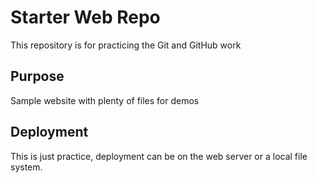 # Starter Web Repo

This repository is for practicing the Git and GitHub work

## Purpose

Sample website with plenty of files for demos

## Deployment

This is just practice, deployment can be on the web server or a local file system.
